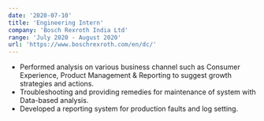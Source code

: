 ```yaml
---
date: '2020-07-10'
title: 'Engineering Intern'
company: 'Bosch Rexroth India Ltd'
range: 'July 2020 - August 2020'
url: 'https://www.boschrexroth.com/en/dc/'
---
```


- Performed analysis on various business channel such as Consumer Experience, Product Management & Reporting to suggest growth strategies and actions.
- Troubleshooting and providing remedies for maintenance of system with Data-based analysis.
- Developed a reporting system for production faults and log setting.
